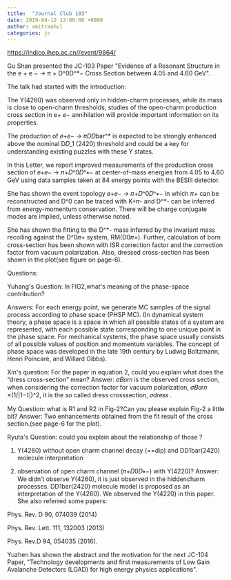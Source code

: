 ```yaml
---
title:  "Journal Club 103"
date: 2019-04-12 12:00:00 +0800
author: amitraahul
categories: jc
---
```


<https://indico.ihep.ac.cn//event/9864/>

Gu Shan presented the JC-103 Paper "Evidence of a Resonant Structure in the e + e − → π + D^0D^*− Cross Section between 4.05 and 4.60 GeV".

The talk had started with the introduction:

The Y(4260) was observed only in hidden-charm processes, while its mass is close to open-charm thresholds, studies of the open-charm production cross section in e+ 𝑒− annihilation will provide important information on its properties.

The production of 𝑒+𝑒− → 𝜋𝐷𝐷bar^* is expected to be strongly enhanced above the nominal D𝐷_1 (2420) threshold and could be a key for understanding existing puzzles with these Y states.

In this Letter, we report improved measurements of the production cross section of 𝑒+𝑒− → 𝜋+𝐷^0𝐷^∗− at center-of-mass energies from 4.05 to 4.60 GeV using data samples taken at 84 energy points with the BESIII detector.

She has shown the event topology 𝑒+𝑒− → 𝜋+𝐷^0𝐷^∗− in which 𝜋+ can be reconstructed and D^0 can be traced with K+𝜋- and D^*- can be inferred from energy-momentum conservation. There will be charge conjugate modes are implied, unless otherwise noted.

She has shown the fitting to the D^*- mass inferred by the invariant mass recoiling against the D^0𝜋+ system, RM(D0𝜋+). Further, calculation of born cross-section has been shown with ISR correction factor and the correction factor from vacuum polarization. Also, dressed cross-section has been shown in the plot(see figure on page-6).

Questions:

Yuhang's Question: In FIG2,what's meaning of the phase-space contribution?

Answers: For each energy point, we generate MC samples of the signal process according to phase space (PHSP MC). (In dynamical system theory, a phase space is a space in which all possible states of a system are represented, with each possible state corresponding to one unique point in the phase space. For mechanical systems, the phase space usually consists of all possible values of position and momentum variables. The concept of phase space was developed in the late 19th century by Ludwig Boltzmann, Henri Poincaré, and Willard Gibbs).

Xin's question:  For the paper in equation 2, could you explain what does the “dress cross-section” mean?
Answer:  𝜎𝐵𝑜𝑟𝑛 is the observed cross section, when considering the correction factor for vacuum polarization, 𝜎𝐵𝑜𝑟𝑛 ×(1/|1−𝕀|)^2, it is the so called dress crosssection, 𝜎𝑑𝑟𝑒𝑠𝑠 .

My Question: what is R1 and R2 in Fig-2?Can you please explain Fig-2 a little bit?
Answer: Two enhancements obtained from the fit result of the cross section.(see page-6 for the plot).

Ryuta's Question: could you explain about the relationship of those ? 

1) Y(4260) without open charm channel decay (==dip) and DD1bar(2420)
molecule interpretation

2) observation of open charm channel (𝜋+𝐷0𝐷∗−) with Y(4220)?
Answer: We didn’t observe Y(4260), it is just observed in the hiddencharm processes. DD1bar(2420) molecule model is proposed as an interpretation of the Y(4260). We observed the Y(4220) in this paper. She also referred some papers:

Phys. Rev. D 90, 074039 (2014)

Phys. Rev. Lett. 111, 132003 (2013)

Phys. Rev.D 94, 054035 (2016).


Yuzhen has shown the abstract and the motivation for the next JC-104 Paper,
"Technology developments and first measurements of Low Gain Avalanche Detectors (LGAD) for high energy physics applications".

